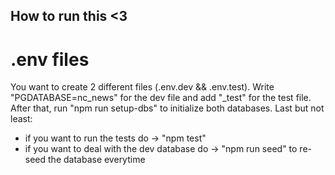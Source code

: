 ## How to run this <3

# .env files
You want to create 2 different files (.env.dev && .env.test). Write "PGDATABASE=nc_news" for the dev file and add "_test" for the test file. After that, run "npm run setup-dbs" to initialize both databases.
Last but not least:
- if you want to run the tests do -> "npm test"
- if you want to deal with the dev database do -> "npm run seed" to re-seed the database everytime
